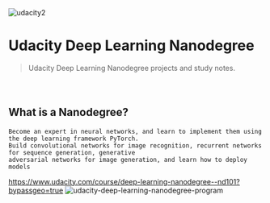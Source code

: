 ![udacity2](https://user-images.githubusercontent.com/20716798/49513726-14e3ba00-f879-11e8-862a-9c5d11ae8395.png)
　 　　　
# Udacity Deep Learning Nanodegree
> Udacity Deep Learning Nanodegree projects and study notes.


　 　　 　　　
　 　　　
## What is a Nanodegree?　

```
Become an expert in neural networks, and learn to implement them using the deep learning framework PyTorch.
Build convolutional networks for image recognition, recurrent networks for sequence generation, generative
adversarial networks for image generation, and learn how to deploy models
```

https://www.udacity.com/course/deep-learning-nanodegree--nd101?bypassgeo=true
![udacity-deep-learning-nanodegree-program](https://user-images.githubusercontent.com/20716798/49513895-91769880-f879-11e8-91cf-7858776b8dca.jpg)

